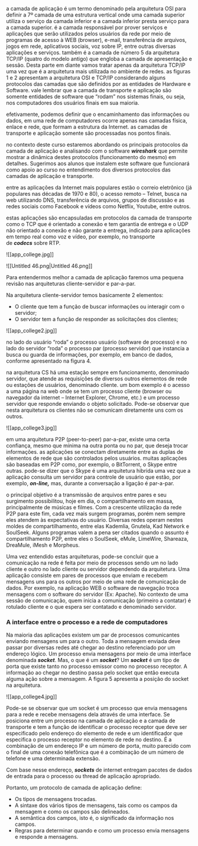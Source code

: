 a camada de aplicação é um termo denominado pela arquitetura OSI para definir a 7º camada de uma estrutura vertical onde uma camada superior utiliza o serviço da camada inferior e a camada inferior presta serviço para a camada superior. é a camada responsável por prover serviços e aplicações que serão utilizados pelos usuários da rede por meio de programas de acesso à WEB (browser), e-mail, transferência de arquivos, jogos em rede, aplicativos sociais, voz sobre IP, entre outras diversas aplicações e serviços. também é a camada de número 5 da arquitetura TCP/IP (quatro do modelo antigo) que engloba a camada de apresentação e sessão. Desta parte em diante vamos tratar apenas da arquitetura TCP/IP uma vez que é a arquitetura mais utilizada no ambiente de redes. as figuras 1 e 2 apresentam a arquitetura OSI e TCP/IP considerando alguns protocolos das camadas que são definidos por as entidades de Hardware e Software. vale lembrar que a camada de transporte e aplicação são somente entidades de software que “rodam” nos sistemas finais, ou seja, nos computadores dos usuários finais em sua maioria.

efetivamente, podemos definir que o encaminhamento das informações ou dados, em uma rede de computadores ocorre apenas nas camadas física, enlace e rede, que formam a estrutura da Internet. as camadas de transporte e aplicação somente são processadas nos pontos finais.

no contexto deste curso estaremos abordando os principais protocolos da camada de aplicação e analisando com o software _**wireshark**_ que permite mostrar a dinâmica destes protocolos (funcionamento do mesmo) em detalhes. Sugerimos aos alunos que instalem este software que funcionará como apoio ao curso no entendimento dos diversos protocolos das camadas de aplicação e transporte.

entre as aplicações da Internet mais populares estão o correio eletrônico (já populares nas décadas de 1970 e 80), o acesso remoto – Telnet, busca na web utilizando DNS, transferência de arquivos, grupos de discussão e as redes sociais como Facebook e vídeos como Netflix, Youtube, entre outros.

estas aplicações são encapsuladas em protocolos da camada de transporte como o TCP que é orientado a conexão e tem garantia de entrega e o UDP não orientado a conexão e não garante a entrega, indicado para aplicações em tempo real como voz e vídeo, por exemplo, no transporte de _**codecs**_ sobre RTP.

![[app_college.jpg]]

![[Untitled 46.png|Untitled 46.png]]

Para entendermos melhor a camada de aplicação faremos uma pequena revisão nas arquiteturas cliente-servidor e par-a-par.

Na arquitetura cliente-servidor temos basicamente 2 elementos:

- O cliente que tem a função de buscar informações ou interagir com o servidor;
- O servidor tem a função de responder as solicitações dos clientes;

![[app_college2.jpg]]

  

no lado do usuário “roda” o processo usuário (software de processo) e no lado do servidor “roda” o processo par (processo servidor) que instancia a busca ou guarda de informações, por exemplo, em banco de dados, conforme apresentado na figura 4.

na arquitetura CS há uma estação sempre em funcionamento, denominado servidor, que atende as requisições de diversos outros elementos de rede ou estações de usuários, denominado cliente. um bom exemplo é o acesso a uma página na web onde se tem um processo cliente (browser ou navegador da internet – Internet Explorer, Chrome, etc.) e um processo servidor que responde enviando o objeto solicitado. Pode-se observar que nesta arquitetura os clientes não se comunicam diretamente uns com os outros.

![[app_college3.jpg]]

  

em uma arquitetura P2P (peer-to-peer) par-a-par, existe uma certa confiança, mesmo que mínima na outra ponta ou no par, que deseja trocar informações. as aplicações se conectam diretamente entre as duplas de elementos de rede que são controlados pelos usuários. muitas aplicações são baseadas em P2P como, por exemplo, o BitTorrent, o Skype entre outras. pode-se dizer que o Skype é uma arquitetura hibrida uma vez que a aplicação consulta um servidor para controle de usuário que estão, por exemplo, _**on-line,**_ mas, durante a conversação a ligação é par-a-par.

o principal objetivo é a transmissão de arquivos entre pares e seu surgimento possibilitou, hoje em dia, o compartilhamento em massa, principalmente de músicas e filmes. Com a crescente utilização da rede P2P para este fim, cada vez mais surgem programas, porém nem sempre eles atendem às expectativas do usuário. Diversas redes operam nestes moldes de compartilhamento, entre elas Kademlia, Gnutela, Kad Network e SoulSeek. Alguns programas valem a pena ser citados quando o assunto é compartilhamento P2P, entre eles o SoulSeek, eMule, LimeWire, Shareaza, DreaMule, iMesh e Morpheus.

Uma vez entendido estas arquiteturas, pode-se concluir que a comunicação na rede é feita por meio de processos sendo um no lado cliente e outro no lado cliente ou servidor dependendo da arquitetura. Uma aplicação consiste em pares de processos que enviam e recebem mensagens uns para os outros por meio de uma rede de comunicação de dados. Por exemplo, na aplicação WEB o software de navegação troca mensagens com o software do servidor (Ex: Apache). No contexto de uma sessão de comunicação, quem inicia a comunicação (primeiro a contatar) é rotulado cliente e o que espera ser contatado e denominado servidor.

### **A interface entre o processo e a rede de computadores**

Na maioria das aplicações existem um par de processos comunicantes enviando mensagens um para o outro. Toda a mensagem enviada deve passar por diversas redes até chegar ao destino referenciado por um endereço lógico. Um processo envia mensagens por meio de uma interface denominada _**socket**_. Mas, o que é um _**socket**_? Um _**socket**_ é um tipo de porta que existe tanto no processo emissor como no processo receptor. A informação ao chegar no destino passa pelo socket que então executa alguma ação sobre a mensagem. A figura 5 apresenta a posição do socket na arquitetura.

![[app_college4.jpg]]

Pode-se se observar que um socket é um processo que envia mensagens para a rede e recebe mensagens dela através de uma interface. Se posiciona entre um processo na camada de aplicação e a camada de transporte e tem a função de identificar o processo receptor que deve ser especificado pelo endereço do elemento de rede e um identificador que especifica o processo receptor no elemento de rede no destino. É a combinação de um endereço IP e um número de porta, muito parecido com o final de uma conexão telefônica que é a combinação de um número de telefone e uma determinada extensão.

Com base nesse endereço, _**sockets**_ de internet entregam pacotes de dados de entrada para o processo ou thread de aplicação apropriado.

Portanto, um protocolo de camada de aplicação define:

- Os tipos de mensagens trocadas.
- A sintaxe dos vários tipos de mensagens, tais como os campos da mensagem e como os campos são delineados.
- A semântica dos campos, isto é, o significado da informação nos campos.
- Regras para determinar quando e como um processo envia mensagens e responde a mensagens.